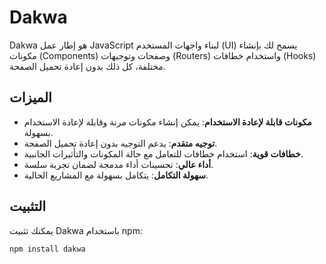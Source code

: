 # Dakwa

Dakwa هو إطار عمل JavaScript لبناء واجهات المستخدم (UI) يسمح لك بإنشاء مكونات (Components) وصفحات وتوجيهات (Routers) واستخدام خطافات (Hooks) مختلفة، كل ذلك بدون إعادة تحميل الصفحة.

## الميزات

- **مكونات قابلة لإعادة الاستخدام**: يمكن إنشاء مكونات مرنة وقابلة لإعادة الاستخدام بسهولة.
- **توجيه متقدم**: يدعم التوجيه بدون إعادة تحميل الصفحة.
- **خطافات قوية**: استخدام خطافات للتعامل مع حالة المكونات والتأثيرات الجانبية.
- **أداء عالي**: تحسينات أداء مدمجة لضمان تجربة سلسة.
- **سهولة التكامل**: يتكامل بسهولة مع المشاريع الحالية.

## التثبيت

يمكنك تثبيت Dakwa باستخدام npm:

```bash
npm install dakwa
